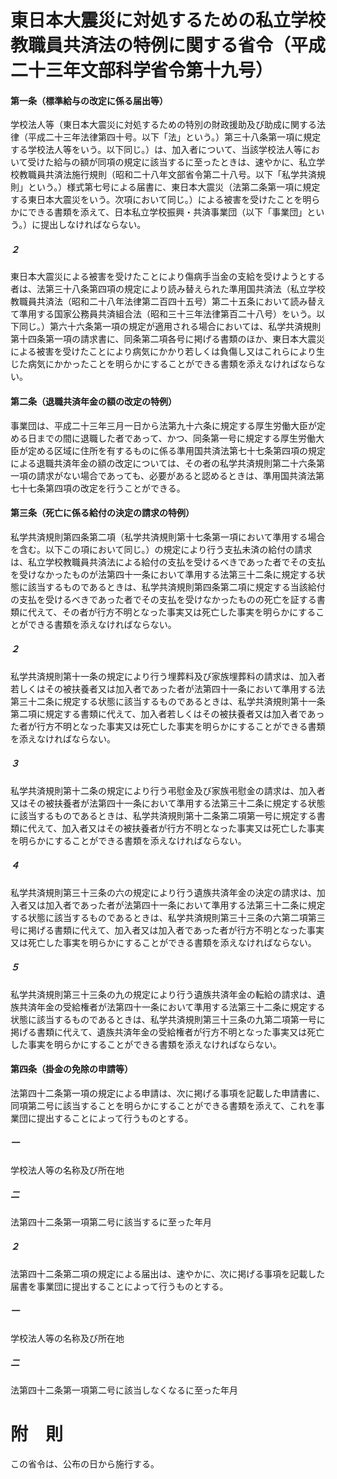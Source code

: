 # 東日本大震災に対処するための私立学校教職員共済法の特例に関する省令（平成二十三年文部科学省令第十九号）
#### 第一条（標準給与の改定に係る届出等）
学校法人等（東日本大震災に対処するための特別の財政援助及び助成に関する法律（平成二十三年法律第四十号。以下「法」という。）第三十八条第一項に規定する学校法人等をいう。以下同じ。）は、加入者について、当該学校法人等において受けた給与の額が同項の規定に該当するに至ったときは、速やかに、私立学校教職員共済法施行規則（昭和二十八年文部省令第二十八号。以下「私学共済規則」という。）様式第七号による届書に、東日本大震災（法第二条第一項に規定する東日本大震災をいう。次項において同じ。）による被害を受けたことを明らかにできる書類を添えて、日本私立学校振興・共済事業団（以下「事業団」という。）に提出しなければならない。
##### ２
東日本大震災による被害を受けたことにより傷病手当金の支給を受けようとする者は、法第三十八条第四項の規定により読み替えられた準用国共済法（私立学校教職員共済法（昭和二十八年法律第二百四十五号）第二十五条において読み替えて準用する国家公務員共済組合法（昭和三十三年法律第百二十八号）をいう。以下同じ。）第六十六条第一項の規定が適用される場合においては、私学共済規則第十四条第一項の請求書に、同条第二項各号に掲げる書類のほか、東日本大震災による被害を受けたことにより病気にかかり若しくは負傷し又はこれらにより生じた病気にかかったことを明らかにすることができる書類を添えなければならない。
#### 第二条（退職共済年金の額の改定の特例）
事業団は、平成二十三年三月一日から法第九十六条に規定する厚生労働大臣が定める日までの間に退職した者であって、かつ、同条第一号に規定する厚生労働大臣が定める区域に住所を有するものに係る準用国共済法第七十七条第四項の規定による退職共済年金の額の改定については、その者の私学共済規則第二十六条第一項の請求がない場合であっても、必要があると認めるときは、準用国共済法第七十七条第四項の改定を行うことができる。
#### 第三条（死亡に係る給付の決定の請求の特例）
私学共済規則第四条第二項（私学共済規則第十七条第一項において準用する場合を含む。以下この項において同じ。）の規定により行う支払未済の給付の請求は、私立学校教職員共済法による給付の支払を受けるべきであった者でその支払を受けなかったものが法第四十一条において準用する法第三十二条に規定する状態に該当するものであるときは、私学共済規則第四条第二項に規定する当該給付の支払を受けるべきであった者でその支払を受けなかったものの死亡を証する書類に代えて、その者が行方不明となった事実又は死亡した事実を明らかにすることができる書類を添えなければならない。
##### ２
私学共済規則第十一条の規定により行う埋葬料及び家族埋葬料の請求は、加入者若しくはその被扶養者又は加入者であった者が法第四十一条において準用する法第三十二条に規定する状態に該当するものであるときは、私学共済規則第十一条第二項に規定する書類に代えて、加入者若しくはその被扶養者又は加入者であった者が行方不明となった事実又は死亡した事実を明らかにすることができる書類を添えなければならない。
##### ３
私学共済規則第十二条の規定により行う弔慰金及び家族弔慰金の請求は、加入者又はその被扶養者が法第四十一条において準用する法第三十二条に規定する状態に該当するものであるときは、私学共済規則第十二条第二項第一号に規定する書類に代えて、加入者又はその被扶養者が行方不明となった事実又は死亡した事実を明らかにすることができる書類を添えなければならない。
##### ４
私学共済規則第三十三条の六の規定により行う遺族共済年金の決定の請求は、加入者又は加入者であった者が法第四十一条において準用する法第三十二条に規定する状態に該当するものであるときは、私学共済規則第三十三条の六第二項第三号に掲げる書類に代えて、加入者又は加入者であった者が行方不明となった事実又は死亡した事実を明らかにすることができる書類を添えなければならない。
##### ５
私学共済規則第三十三条の九の規定により行う遺族共済年金の転給の請求は、遺族共済年金の受給権者が法第四十一条において準用する法第三十二条に規定する状態に該当するものであるときは、私学共済規則第三十三条の九第二項第一号に掲げる書類に代えて、遺族共済年金の受給権者が行方不明となった事実又は死亡した事実を明らかにすることができる書類を添えなければならない。
#### 第四条（掛金の免除の申請等）
法第四十二条第一項の規定による申請は、次に掲げる事項を記載した申請書に、同項第二号に該当することを明らかにすることができる書類を添えて、これを事業団に提出することによって行うものとする。
##### 一
学校法人等の名称及び所在地
##### 二
法第四十二条第一項第二号に該当するに至った年月
##### ２
法第四十二条第二項の規定による届出は、速やかに、次に掲げる事項を記載した届書を事業団に提出することによって行うものとする。
##### 一
学校法人等の名称及び所在地
##### 二
法第四十二条第一項第二号に該当しなくなるに至った年月
# 附　則
この省令は、公布の日から施行する。
